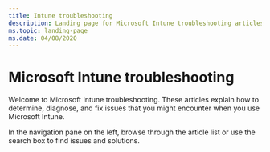 ```yaml
---
title: Intune troubleshooting
description: Landing page for Microsoft Intune troubleshooting articles.
ms.topic: landing-page
ms.date: 04/08/2020
---
```

# Microsoft Intune troubleshooting

Welcome to Microsoft Intune troubleshooting. These articles explain how to determine, diagnose, and fix issues that you might encounter when you use Microsoft Intune.

In the navigation pane on the left, browse through the article list or use the search box to find issues and solutions.
